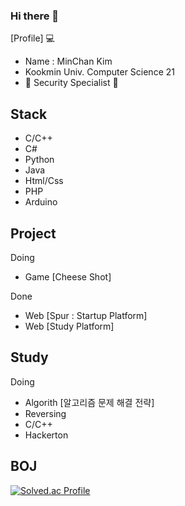 ### Hi there 👋

[Profile] 💻
  - Name : MinChan Kim
  - Kookmin Univ. Computer Science 21
  - 📖 Security Specialist 📖

## Stack
  - C/C++
  - C#
  - Python
  - Java
  - Html/Css
  - PHP
  - Arduino
  
## Project 

Doing
  - Game [Cheese Shot]
  
Done
  - Web [Spur : Startup Platform]
  - Web [Study Platform]
  
## Study

Doing
  - Algorith [알고리즘 문제 해결 전략]
  - Reversing
  - C/C++
  - Hackerton
  
## BOJ
[![Solved.ac Profile](http://mazassumnida.wtf/api/v2/generate_badge?boj=kmc0487)](https://solved.ac/kmc0487/)
